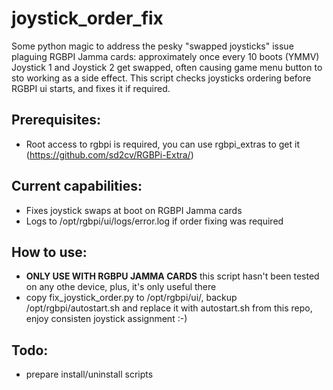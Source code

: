 # joystick_order_fix
Some python magic to address the pesky "swapped joysticks" issue plaguing RGBPI Jamma cards: approximately once every 10 boots (YMMV) Joystick 1 and Joystick 2
get swapped, often causing game menu button to sto working as a side effect. This script checks joysticks ordering before RGBPI ui starts, and fixes it if required.

## Prerequisites:

- Root access to rgbpi is required, you can use rgbpi_extras to get it (https://github.com/sd2cv/RGBPi-Extra/)

## Current capabilities:
- Fixes joystick swaps at boot on RGBPI Jamma cards
- Logs to /opt/rgbpi/ui/logs/error.log if order fixing was required

## How to use:
- **ONLY USE WITH RGBPU JAMMA CARDS** this script hasn't been tested on any othe device, plus, it's only useful there
- copy fix_joystick_order.py to /opt/rgbpi/ui/, backup /opt/rgbpi/autostart.sh and replace it with autostart.sh from this repo, enjoy consisten joystick assignment :-) 


## Todo:
- prepare install/uninstall scripts
